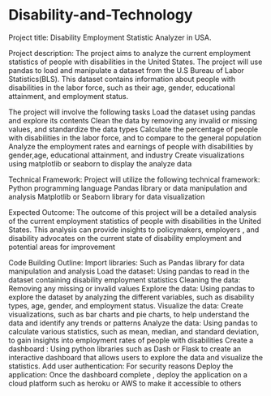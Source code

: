 # Disability-and-Technology

Project title: Disability Employment Statistic Analyzer in USA.

Project description:
The project aims to analyze the current employment statistics of people with disabilities in the United States. The project will use pandas to load and manipulate a dataset from the U.S Bureau of Labor Statistics(BLS). This dataset contains information about people with disabilities in the labor force, such as their age, gender, educational attainment, and employment status.

The project will involve the following tasks
Load the dataset using pandas and explore its contents 
Clean the data by removing any invalid or missing values, and standardize the data types 
Calculate the percentage of people with disabilities in the labor force, and to compare to the general population
Analyze the employment rates and earnings of people with disabilities by gender,age, educational attainment, and industry 
Create visualizations using matplotlib or seaborn to display the analyze data 

Technical Framework: Project will utilize the following technical framework:
Python programming language
Pandas library or data manipulation and analysis 
Matplotlib or Seaborn library for data visualization 

Expected Outcome:
The outcome of this project will be a detailed analysis of the current employment statistics of people with disabilities in the United States. 
This analysis can provide insights to policymakers, employers , and disability advocates on the current state of disability employment and potential areas for improvement

Code Building Outline:
Import libraries: Such as Pandas library for data manipulation and analysis
Load the dataset: Using pandas to read in the dataset containing disability employment statistics 
Cleaning the data: Removing any missing or invalid values 
Explore the data: Using pandas to explore the dataset by analyzing the different variables, such as disability types, age, gender, and employment status. 
Visualize the data: Create visualizations, such as bar charts and pie charts, to help understand the data and identify any trends or patterns 
Analyze the data: Using pandas to calculate various statistics, such as mean, median, and standard deviation, to gain insights into employment rates of people with disabilities 
Create a dashboard : Using python libraries such as Dash or Flask to create an interactive dashboard that allows users to explore the data and visualize the statistics. 
Add user authentication: For security reasons 
Deploy the application: Once the dashboard complete , deploy the application on a cloud platform such as heroku or AWS to make it accessible to others 

